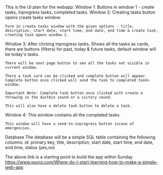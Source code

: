 This is the UI plan for the webapp.
Window 1: 
    Buttons in window 1 - create tasks, inprogress tasks, completed tasks. 
Window 2: 
    Creating tasks button opens create tasks window.
    
    Form in create tasks window with the given options - title, description, start date, start time, end date, end time & create task, creating task opens window 1.
Window 3: 
    After clicking inprogress tasks, Shows all the tasks as cards, there are buttons (filters) for past, today & future tasks, default window will be today's tasks. 

    There will be next page button to see all the tasks not visible in current window. 

    There a task card can be clicked and complete button will appear. Complete button once clicked will send the task to completed tasks window.

    Important Note: Complete task button once clicked with create a throwing in the dustbin sound or a victory sound.

    This will also have a delete task button to delete a task.
Window 4:
    This window contains all the completed tasks.

    This window will have a send-to-inprogress button incase of emergencies.

Database 
The database will be a simple SQL table containing the following columns: id: primary key, title, description, start date, start time, end date, end time, status (yes,no) 

The above link is a starting point to build the app within Sunday
https://www.quora.com/Where-do-I-start-learning-how-to-make-a-simple-web-app 

